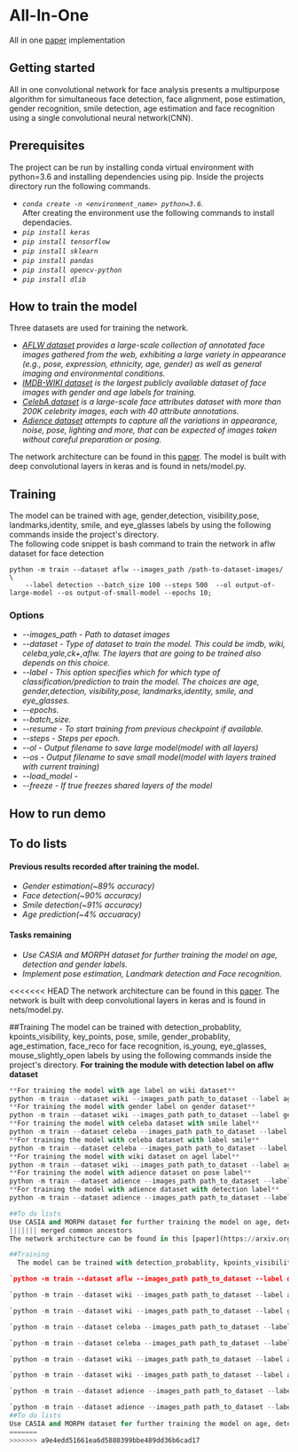 # All-In-One
All in one [paper](https://arxiv.org/abs/1611.00851) implementation
## Getting started
All in one convolutional network for face analysis presents a multipurpose algorithm for simultaneous face detection, face alignment, pose estimation, gender recognition, smile detection, age estimation and face recognition using a single convolutional neural network(CNN).
## Prerequisites
The project can be run by installing conda virtual environment with python=3.6 and installing dependencies using pip. Inside the projects directory run the following commands.
* *`conda create -n <environment_name> python=3.6`.* <br/>After creating the environment use the following commands to install dependacies.
* *`pip install keras`*
* *`pip install tensorflow`*
* *`pip install sklearn`*
* *`pip install pandas`*
* *`pip install opencv-python`*
* *`pip install dlib`*
## How to train the model
Three datasets are used for training the network.
  * *[AFLW dataset](https://www.tugraz.at/institute/icg/research/team-bischof/lrs/downloads/aflw/) provides a large-scale collection of annotated face images gathered from the web, exhibiting a large variety in appearance (e.g., pose, expression, ethnicity, age, gender) as well as general imaging and environmental conditions.*
  * *[IMDB-WIKI dataset](https://data.vision.ee.ethz.ch/cvl/rrothe/imdb-wiki/) is the largest publicly available dataset of face images with gender and age labels for training.*
  * *[CelebA dataset](http://mmlab.ie.cuhk.edu.hk/projects/CelebA.html) is a large-scale face attributes dataset with more than 200K celebrity images, each with 40 attribute annotations.*
  * *[Adience dataset](https://talhassner.github.io/home/projects/Adience/Adience-data.html) attempts to capture all the variations in appearance, noise, pose, lighting and more, that can be expected of images taken without careful preparation or posing.*

The network architecture can be found in this [paper](https://arxiv.org/abs/1611.00851). The model is built with deep convolutional layers in keras and is found in nets/model.py.

## Training
  The model can be trained with age, gender,detection, visibility,pose, landmarks,identity, smile, and eye_glasses labels by using the following commands inside the project's directory. \
The following code snippet is bash command to train the network in aflw dataset for face detection
```
python -m train --dataset aflw --images_path /path-to-dataset-images/ \
    --label detection --batch_size 100 --steps 500  --ol output-of-large-model --os output-of-small-model --epochs 10;
```
### Options
* *--images_path - Path to dataset images*
* *--dataset - Type of dataset to train the model. This could be imdb, wiki, celeba,yale,ck+,aflw. The layers that are going to be trained also depends on this choice.*
* *--label - This option specifies which for which type of classification/prediction to train the model. The choices are age, gender,detection, visibility,pose, landmarks,identity, smile, and eye_glasses.*
* *--epochs.*
* *--batch_size.*
* *--resume - To start training from previous checkpoint if available.*
* *--steps - Steps per epoch.*
* *--ol - Output filename to save large model(model with all layers)*
* *--os - Output filename to save small model(model with layers trained with current training)*
* *--load_model -*
* *--freeze - If true freezes shared layers of the model*
## How to run demo
## To do lists
#### Previous results recorded after training the model.
* *Gender estimation(~89% accuracy)*
* *Face detection(~90% accuracy)*
* *Smile detection(~91% accuracy)*
* *Age prediction(~4% accuaracy)*
#### Tasks remaining
* *Use CASIA and MORPH dataset for further training the model on age, detection and gender labels.*
* *Implement pose estimation, Landmark detection and Face recognition.* 

<<<<<<< HEAD
The network architecture can be found in this [paper](https://arxiv.org/abs/1611.00851). The network is built with deep convolutional layers in keras and is found in nets/model.py.

##Training
  The model can be trained with detection_probablity, kpoints_visibility, key_points, pose, smile, gender_probablity, age_estimation, face_reco for face recognition, is_young, eye_glasses, mouse_slightly_open labels by using the following commands inside the project's directory.
**For training the module with detection label on aflw dataset**
```python -m train --dataset aflw --images_path path_to_dataset --label detection --batch_size 100 --steps 500 --ol detection_large1 --os detection_small1 --epochs 10
**For training the model with age label on wiki dataset**
python -m train --dataset wiki --images_path path_to_dataset --label age --batch_size 100 --steps 500 --lr 1e-4  --ol detection_age_large1 --os detection_age_small1 --epochs 10
**For training the model with gender label on gender dataset**
python -m train --dataset wiki --images_path path_to_dataset --label gender --batch_size 100 --steps 500 --lr 1e-5  --ol detection_age_gender_large1 --os detection_age_gender_small1 --load_model path_to_model.json --epochs 10
**For training the model with celeba dataset with smile label**
python -m train --dataset celeba --images_path path_to_dataset --label smile --batch_size 100 --steps 500 --lr 1e-5  --ol detection_age_gender_smile_large1 --os detection_age_gender_smile_small1 --load_model path_to_model.json --epochs 10
**For training the model with celeba dataset with label smile**
python -m train --dataset celeba --images_path path_to_dataset --label smile --batch_size 100 --steps 500 --lr 1e-5  --ol detection_age_gender_smile_large1 --os detection_age_gender_smile_small1 --load_model path_to_model.json --epochs 10
**For training the model with wiki dataset on agel label**
python -m train --dataset wiki --images_path path_to_dataset --label age --batch_size 100 --steps 500 --lr 1e-4 --ol detection_age_large1 --os detection_age_small --epochs 10
**For training the model with adience dataset on pose label**
python -m train --dataset adience --images_path path_to_dataset --label pose --batch_size 100 --steps 500 --lr 1e-4 --ol detection_age_large1 --os detection_age_small --epochs 10
**For training the model with adience dataset with detection label** 
python -m train --dataset adience --images_path path_to_dataset --label detection --batch_size 100 --steps 500 --lr 1e-4 --ol detection_age_large1 --os detection_age_small --epochs 10```

##To do lists
Use CASIA and MORPH dataset for further training the model on age, detection and gender labels
||||||| merged common ancestors
The network architecture can be found in this [paper](https://arxiv.org/abs/1611.00851). The network is built with deep convolutional layers in keras and is found in nets/model.py.

##Training
  The model can be trained with detection_probablity, kpoints_visibility, key_points, pose, smile, gender_probablity, age_estimation, face_reco for face recognition, is_young, eye_glasses, mouse_slightly_open labels by using the following commands inside the project's directory.

`python -m train --dataset aflw --images_path path_to_dataset --label detection --batch_size 100 --steps 500 --ol detection_large1 --os detection_small1 --epochs 10`

`python -m train --dataset wiki --images_path path_to_dataset --label age --batch_size 100 --steps 500 --lr 1e-4  --ol detection_age_large1 --os detection_age_small1 --epochs 10`

`python -m train --dataset wiki --images_path path_to_dataset --label gender --batch_size 100 --steps 500 --lr 1e-5  --ol detection_age_gender_large1 --os detection_age_gender_small1 --load_model path_to_model.json --epochs 10`

`python -m train --dataset celeba --images_path path_to_dataset --label smile --batch_size 100 --steps 500 --lr 1e-5  --ol detection_age_gender_smile_large1 --os detection_age_gender_smile_small1 --load_model path_to_model.json --epochs 10`

`python -m train --dataset celeba --images_path path_to_dataset --label smile --batch_size 100 --steps 500 --lr 1e-5  --ol detection_age_gender_smile_large1 --os detection_age_gender_smile_small1 --load_model path_to_model.json --epochs 10`

`python -m train --dataset wiki --images_path path_to_dataset --label age --batch_size 100 --steps 500 --lr 1e-4 --ol detection_age_large1 --os detection_age_small --epochs 10`

`python -m train --dataset wiki --images_path path_to_dataset --label age --batch_size 100 --steps 500 --lr 1e-4 --ol detection_age_large1 --os detection_age_small --epochs 10`

`python -m train --dataset adience --images_path path_to_dataset --label pose --batch_size 100 --steps 500 --lr 1e-4 --ol detection_age_large1 --os detection_age_small --epochs 10`

`python -m train --dataset adience --images_path path_to_dataset --label detection --batch_size 100 --steps 500 --lr 1e-4 --ol detection_age_large1 --os detection_age_small --epochs 10`
##To do lists
Use CASIA and MORPH dataset for further training the model on age, detection and gender labels
=======
>>>>>>> a9e4edd51661ea6d5880399bbe489dd36b6cad17
